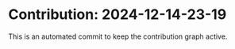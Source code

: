 # Contribution: 2024-12-14-23-19
This is an automated commit to keep the contribution graph active.
